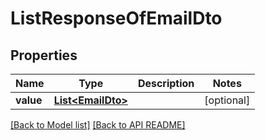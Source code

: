 
# ListResponseOfEmailDto


## Properties
Name | Type | Description | Notes
------------ | ------------- | ------------- | -------------
**value** | [**List&lt;EmailDto&gt;**](EmailDto.md) |  |  [optional]




[[Back to Model list]](Models.md) [[Back to API README]](README.md)

